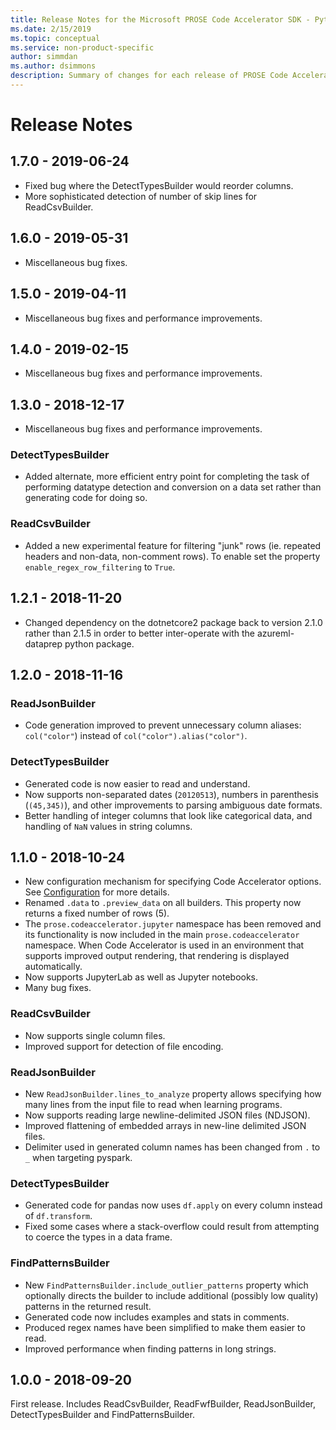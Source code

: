 ```yaml
---
title: Release Notes for the Microsoft PROSE Code Accelerator SDK - Python
ms.date: 2/15/2019
ms.topic: conceptual
ms.service: non-product-specific
author: simmdan
ms.author: dsimmons
description: Summary of changes for each release of PROSE Code Accelerator for Python.
---
```


# Release Notes

## 1.7.0 - 2019-06-24

- Fixed bug where the DetectTypesBuilder would reorder columns.
- More sophisticated detection of number of skip lines for ReadCsvBuilder.

## 1.6.0 - 2019-05-31

- Miscellaneous bug fixes.

## 1.5.0 - 2019-04-11

- Miscellaneous bug fixes and performance improvements.

## 1.4.0 - 2019-02-15

- Miscellaneous bug fixes and performance improvements.

## 1.3.0 - 2018-12-17

- Miscellaneous bug fixes and performance improvements.

### DetectTypesBuilder

- Added alternate, more efficient entry point for completing the task of performing datatype detection and conversion on
  a data set rather than generating code for doing so.

### ReadCsvBuilder

- Added a new experimental feature for filtering "junk" rows (ie. repeated headers and non-data, non-comment rows).  To
  enable set the property `enable_regex_row_filtering` to `True`.

## 1.2.1 - 2018-11-20

- Changed dependency on the dotnetcore2 package back to version 2.1.0 rather than 2.1.5 in order to better inter-operate
  with the azureml-dataprep python package.

## 1.2.0 - 2018-11-16

### ReadJsonBuilder

- Code generation improved to prevent unnecessary column aliases: `col("color"`) instead of
  `col("color").alias("color")`.

### DetectTypesBuilder

- Generated code is now easier to read and understand.
- Now supports non-separated dates (`20120513`), numbers in parenthesis (`(45,345)`), and other improvements to parsing
  ambiguous date formats.
- Better handling of integer columns that look like categorical data, and handling of `NaN` values in string columns.

## 1.1.0 - 2018-10-24

- New configuration mechanism for specifying Code Accelerator options.  See [Configuration](config.md) for more details.
- Renamed `.data` to `.preview_data` on all builders.  This property now returns a fixed number of rows (5).
- The `prose.codeaccelerator.jupyter` namespace has been removed and its functionality is now included in the main
  `prose.codeaccelerator` namespace.  When Code Accelerator is used in an environment that supports improved output
  rendering, that rendering is displayed automatically.
- Now supports JupyterLab as well as Jupyter notebooks.
- Many bug fixes.

### ReadCsvBuilder

- Now supports single column files.
- Improved support for detection of file encoding.

### ReadJsonBuilder

- New `ReadJsonBuilder.lines_to_analyze` property allows specifying how many lines from the input file to read when
  learning programs.
- Now supports reading large newline-delimited JSON files (NDJSON).
- Improved flattening of embedded arrays in new-line delimited JSON files.
- Delimiter used in generated column names has been changed from `.` to `_` when targeting pyspark.

### DetectTypesBuilder

- Generated code for pandas now uses `df.apply` on every column instead of `df.transform`.
- Fixed some cases where a stack-overflow could result from attempting to coerce the types in a data frame.

### FindPatternsBuilder

- New `FindPatternsBuilder.include_outlier_patterns` property which optionally directs the builder to include additional
  (possibly low quality) patterns in the returned result.
- Generated code now includes examples and stats in comments.
- Produced regex names have been simplified to make them easier to read.
- Improved performance when finding patterns in long strings.

## 1.0.0 - 2018-09-20

First release.  Includes ReadCsvBuilder, ReadFwfBuilder, ReadJsonBuilder, DetectTypesBuilder and FindPatternsBuilder.